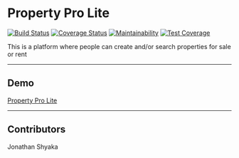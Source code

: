 # Property Pro Lite

[![Build Status](https://travis-ci.org/drayzii/property_pro_lite.svg?branch=api)](https://travis-ci.org/drayzii/property_pro_lite)
[![Coverage Status](https://coveralls.io/repos/github/drayzii/property_pro_lite/badge.svg?branch=api)](https://coveralls.io/github/drayzii/property_pro_lite?branch=api)
[![Maintainability](https://api.codeclimate.com/v1/badges/79e2372a1d92dbcce647/maintainability)](https://codeclimate.com/github/drayzii/property_pro_lite/maintainability)
[![Test Coverage](https://api.codeclimate.com/v1/badges/79e2372a1d92dbcce647/test_coverage)](https://codeclimate.com/github/drayzii/property_pro_lite/test_coverage)

This is a platform where people can create and/or search properties for sale or rent

---

## Demo

[Property Pro Lite](https://drayzii.github.io/property_pro_lite/UI/)

---

## Contributors

Jonathan Shyaka